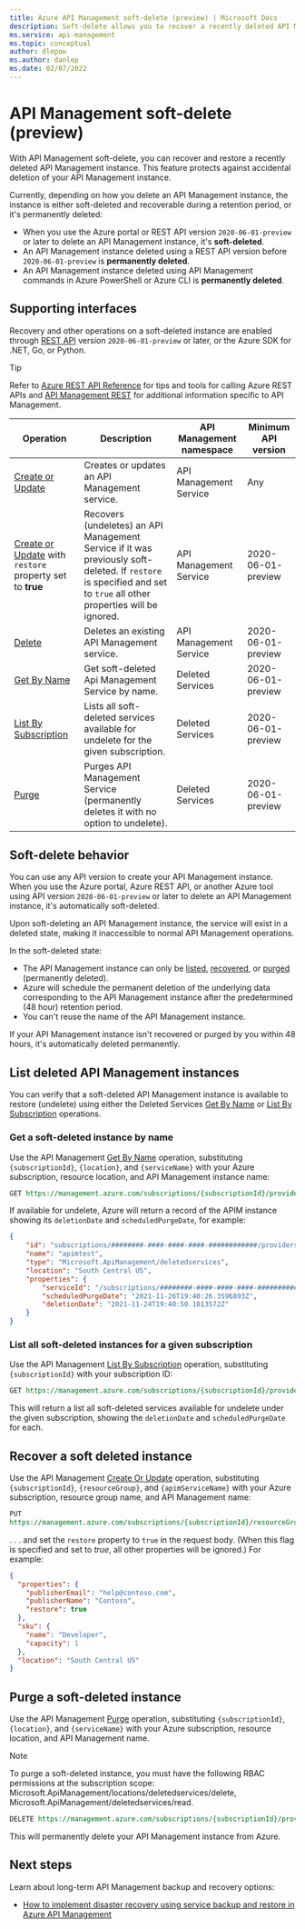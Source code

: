 ```yaml
---
title: Azure API Management soft-delete (preview) | Microsoft Docs
description: Soft-delete allows you to recover a recently deleted API Management instance.
ms.service: api-management
ms.topic: conceptual
author: dlepow
ms.author: danlep
ms.date: 02/07/2022
---
```


# API Management soft-delete (preview)

With API Management soft-delete, you can recover and restore a recently deleted API Management instance. This feature protects against accidental deletion of your API Management instance.

Currently, depending on how you delete an API Management instance, the instance is either soft-deleted and recoverable during a retention period, or it's permanently deleted:

* When you use the Azure portal or REST API version `2020-06-01-preview` or later to delete an API Management instance, it's **soft-deleted**.
* An API Management instance deleted using a REST API version before `2020-06-01-preview` is **permanently deleted**.
* An API Management instance deleted using API Management commands in Azure PowerShell or Azure CLI is **permanently deleted**.

## Supporting interfaces

Recovery and other operations on a soft-deleted instance are enabled through [REST API](/rest/api/apimanagement/current-ga/api-management-service/restore) version `2020-06-01-preview` or later, or the Azure SDK for .NET, Go, or Python.

> [!TIP]
> Refer to [Azure REST API Reference](/rest/api/azure/) for tips and tools for calling Azure REST APIs and [API Management REST](/rest/api/apimanagement/) for additional information specific to API Management.

| Operation | Description | API Management namespace | Minimum API version |
|--|--|--|--|
| [Create or Update](/rest/api/apimanagement/current-ga/api-management-service/create-or-update) | Creates or updates an API Management service.  | API Management Service | Any |
| [Create or Update](/rest/api/apimanagement/current-ga/api-management-service/create-or-update) with `restore` property set to **true** | Recovers (undeletes) an API Management Service if it was previously soft-deleted. If `restore` is specified and set to `true` all other properties will be ignored.  | API Management Service |  2020-06-01-preview |
| [Delete](/rest/api/apimanagement/current-ga/api-management-service/delete) | Deletes an existing API Management service. | API Management Service | 2020-06-01-preview|
| [Get By Name](/rest/api/apimanagement/current-ga/deleted-services/get-by-name) | Get soft-deleted Api Management Service by name. | Deleted Services | 2020-06-01-preview |
| [List By Subscription](/rest/api/apimanagement/current-ga/deleted-services/list-by-subscription) | Lists all soft-deleted services available for undelete for the given subscription. | Deleted Services | 2020-06-01-preview
| [Purge](/rest/api/apimanagement/current-ga/deleted-services/purge) | Purges API Management Service (permanently deletes it with no option to undelete). | Deleted Services | 2020-06-01-preview

## Soft-delete behavior

You can use any API version to create your API Management instance. When you use the Azure portal, Azure REST API, or another Azure tool using API version `2020-06-01-preview` or later to delete an API Management instance, it's automatically soft-deleted. 

Upon soft-deleting an API Management instance, the service will exist in a deleted state, making it inaccessible to normal API Management operations.

In the soft-deleted state: 

* The API Management instance can only be [listed](#list-deleted-api-management-instances), [recovered](#recover-a-soft-deleted-instance), or [purged](#purge-a-soft-deleted-instance) (permanently deleted).
* Azure will schedule the permanent deletion of the underlying data corresponding to the API Management instance after the predetermined (48 hour) retention period. 
* You can't reuse the name of the API Management instance.

If your API Management instance isn't recovered or purged by you within 48 hours, it's automatically deleted permanently. 

## List deleted API Management instances

You can verify that a soft-deleted API Management instance is available to restore (undelete) using either the Deleted Services [Get By Name](/rest/api/apimanagement/current-ga/deleted-services/get-by-name) or [List By Subscription](/rest/api/apimanagement/current-ga/deleted-services/list-by-subscription) operations.

### Get a soft-deleted instance by name

Use the API Management [Get By Name](/rest/api/apimanagement/current-ga/deleted-services/get-by-name) operation, substituting `{subscriptionId}`, `{location}`, and `{serviceName}` with your Azure subscription, resource location, and API Management instance name:

```rest
GET https://management.azure.com/subscriptions/{subscriptionId}/providers/Microsoft.ApiManagement/locations/{location}/deletedservices/{serviceName}?api-version=2021-08-01
```

If available for undelete, Azure will return a record of the APIM instance showing its `deletionDate` and `scheduledPurgeDate`, for example:

```json
{
    "id": "subscriptions/########-####-####-####-############/providers/Microsoft.ApiManagement/locations/southcentralus/deletedservices/apimtest",
    "name": "apimtest",
    "type": "Microsoft.ApiManagement/deletedservices",
    "location": "South Central US",
    "properties": {
        "serviceId": "/subscriptions/########-####-####-####-############/resourceGroups/apimtestgroup/providers/Microsoft.ApiManagement/service/apimtest",
        "scheduledPurgeDate": "2021-11-26T19:40:26.3596893Z",
        "deletionDate": "2021-11-24T19:40:50.1013572Z"
    }
}
```

### List all soft-deleted instances for a given subscription

Use the API Management [List By Subscription](/rest/api/apimanagement/current-ga/deleted-services/list-by-subscription) operation, substituting `{subscriptionId}` with your subscription ID:

```rest
GET https://management.azure.com/subscriptions/{subscriptionId}/providers/Microsoft.ApiManagement/deletedservices?api-version=2021-08-01
```

This will return a list all soft-deleted services available for undelete under the given subscription, showing the `deletionDate` and `scheduledPurgeDate` for each.

## Recover a soft deleted instance

Use the API Management [Create Or Update](/rest/api/apimanagement/current-ga/api-management-service/create-or-update) operation, substituting `{subscriptionId}`, `{resourceGroup}`, and `{apimServiceName}` with your Azure subscription, resource group name, and API Management name:

```rest
PUT
https://management.azure.com/subscriptions/{subscriptionId}/resourceGroups/{resourceGroup}/providers/Microsoft.ApiManagement/service/{apimServiceName}?api-version=2021-08-01
```

. . . and set the `restore` property to `true` in the request body. (When this flag is specified and set to *true*, all other properties will be ignored.) For example:

```json
{
  "properties": {
    "publisherEmail": "help@contoso.com",
    "publisherName": "Contoso",
    "restore": true
  },
  "sku": {
    "name": "Developer",
    "capacity": 1
  },
  "location": "South Central US"
}
```

## Purge a soft-deleted instance

Use the API Management [Purge](/rest/api/apimanagement/current-ga/deleted-services/purge) operation, substituting `{subscriptionId}`, `{location}`, and `{serviceName}` with your Azure subscription, resource location, and API Management name.

> [!NOTE]
> To purge a soft-deleted instance, you must have the following RBAC permissions at the subscription scope: Microsoft.ApiManagement/locations/deletedservices/delete, Microsoft.ApiManagement/deletedservices/read.

```rest
DELETE https://management.azure.com/subscriptions/{subscriptionId}/providers/Microsoft.ApiManagement/locations/{location}/deletedservices/{serviceName}?api-version=2021-08-01
```

This will permanently delete your API Management instance from Azure.

## Next steps

Learn about long-term API Management backup and recovery options:

- [How to implement disaster recovery using service backup and restore in Azure API Management](api-management-howto-disaster-recovery-backup-restore.md)
